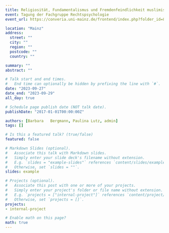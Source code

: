 ```yaml
---
title: Religiosität, Fundamentalismus und Fremdenfeindlichkeit muslimischer Jugendlicher
event: Tagung der Fachgruppe Rechtspsychologie
event_url: https://converia.uni-mainz.de/frontend/index.php?folder_id=800&page_id=

location: "Mainz"
address:
  street: ""
  city: ""
  region: ""
  postcode: ""
  country: ""

summary: ""
abstract: ""

# Talk start and end times.
#   End time can optionally be hidden by prefixing the line with `#`.
date: "2023-09-27"
date_end: "2023-09-29"
all_day: true

# Schedule page publish date (NOT talk date).
publishDate: "2017-01-01T00:00:00Z"

authors: [Barbara	Bergmann, Paulina Lutz, admin]
tags: []

# Is this a featured talk? (true/false)
featured: false

# Markdown Slides (optional).
#   Associate this talk with Markdown slides.
#   Simply enter your slide deck's filename without extension.
#   E.g. `slides = "example-slides"` references `content/slides/example-slides.md`.
#   Otherwise, set `slides = ""`.
slides: example

# Projects (optional).
#   Associate this post with one or more of your projects.
#   Simply enter your project's folder or file name without extension.
#   E.g. `projects = ["internal-project"]` references `content/project/deep-learning/index.md`.
#   Otherwise, set `projects = []`.
projects:
- internal-project

# Enable math on this page?
math: true
---
```

